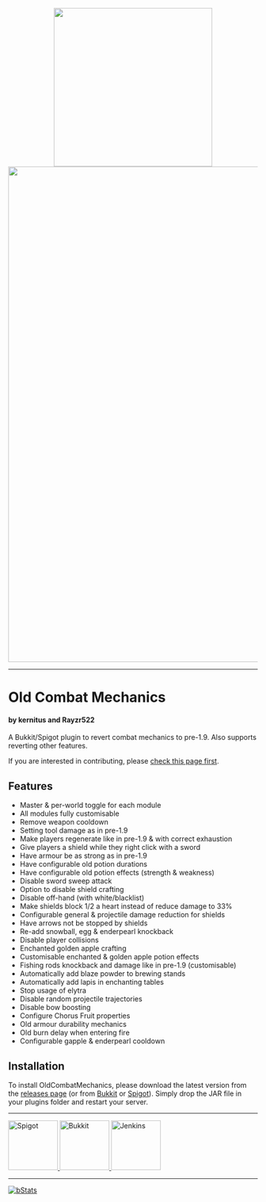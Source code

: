 <p align="center">
<img src="res/ocm-icon.png" width=320>
<img src="res/ocm-banner.png" width=1000>
</p>

<hr/>

# Old Combat Mechanics
#### by kernitus and Rayzr522
A Bukkit/Spigot plugin to revert combat mechanics to pre-1.9. Also supports reverting other features.

If you are interested in contributing, please [check this page first](.github/CONTRIBUTING.md).

## Features
- Master & per-world toggle for each module
- All modules fully customisable
- Remove weapon cooldown
- Setting tool damage as in pre-1.9
- Make players regenerate like in pre-1.9 & with correct exhaustion
- Give players a shield while they right click with a sword
- Have armour be as strong as in pre-1.9
- Have configurable old potion durations
- Have configurable old potion effects (strength & weakness)
- Disable sword sweep attack
- Option to disable shield crafting
- Disable off-hand (with white/blacklist)
- Make shields block 1/2 a heart instead of reduce damage to 33%
- Configurable general & projectile damage reduction for shields
- Have arrows not be stopped by shields
- Re-add snowball, egg & enderpearl knockback
- Disable player collisions
- Enchanted golden apple crafting
- Customisable enchanted & golden apple potion effects
- Fishing rods knockback and damage like in pre-1.9 (customisable)
- Automatically add blaze powder to brewing stands
- Automatically add lapis in enchanting tables
- Stop usage of elytra
- Disable random projectile trajectories
- Disable bow boosting
- Configure Chorus Fruit properties
- Old armour durability mechanics
- Old burn delay when entering fire
- Configurable gapple & enderpearl cooldown

## Installation
To install OldCombatMechanics, please download the latest version from the [releases page](https://github.com/kernitus/BukkitOldCombatMechanics/releases) (or from [Bukkit](http://dev.bukkit.org/bukkit-plugins/oldcombatmechanics/) or [Spigot](https://www.spigotmc.org/resources/oldcombatmechanics.19510/)). Simply drop the JAR file in your plugins folder and restart your server.

<hr/>

<a href="https://www.spigotmc.org/resources/oldcombatmechanics.19510/">
    <img src="res/spigot.png" alt="Spigot" height="100">
</a>
<a href="https://dev.bukkit.org/projects/oldcombatmechanics">
    <img src="res/bukkit.png" alt="Bukkit" height="100">
</a>
<a href="https://ci.rayzr.dev/job/OldCombatMechanics/">
    <img src="res/jenkins.png" alt="Jenkins" height="100">
</a>

<hr/>


<a href="https://bstats.org/plugin/bukkit/OldCombatMechanics">
    <img src="https://bstats.org/signatures/Bukkit/OldCombatMechanics.svg" alt="bStats">
</a>
